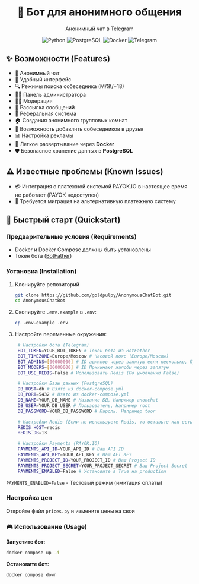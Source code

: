 <div align="center">
  <h1>💬 Бот для анонимного общения</h1>
  <p>Анонимный чат в Telegram</p>

![Python](https://img.shields.io/badge/Python-3.11-blue?logo=python)
![PostgreSQL](https://img.shields.io/badge/PostgreSQL-17-blue?logo=postgresql)
![Docker](https://img.shields.io/badge/Docker-compose-blue?logo=docker)
![Telegram](https://img.shields.io/badge/Telegram-bot-blue?logo=telegram)

</div>

## ✨ Возможности (Features)

- 💬 Анонимный чат
- 📱 Удобный интерфейс
- 🔍 Режимы поиска собеседника (M/Ж/+18)
- 👨‍💼 Панель администратора
- 👮‍♀️ Модерация
- 📨 Рассылка сообщений
- 🤝 Реферальная система
- 🏠 Создания анонимного групповых комнат
- 👥 Возможность добавлять собеседников в друзья
- 📊 Настройка рекламы
- 🐳 Легкое развертывание через **Docker**
- 🛡️ Безопасное хранение данных в **PostgreSQL**

## ⚠️ Известные проблемы (Known Issues)

- 💳 Интеграция с платежной системой PAYOK.IO в настоящее время не работает (PAYOK недоступен)
- 🔄 Требуется миграция на альтернативную платежную систему

## 🚀 Быстрый старт (Quickstart)

### Предварительные условия (Requirements)

- Docker и Docker Compose должны быть установлены
- Токен бота ([BotFather](https://t.me/botfather))

### Установка (Installation)

1. Клонируйте репозиторий

   ```bash
   git clone https://github.com/goldpulpy/AnonymousChatBot.git
   cd AnonymousChatBot
   ```

2. Скопируйте `.env.example` в `.env`:
   ```bash
   cp .env.example .env
   ```
3. Настройте переменные окружения:

   ```bash
    # Настройки бота (Telegram)
    BOT_TOKEN=YOUR_BOT_TOKEN # Токен бота из BotFather
    BOT_TIMEZONE=Europe/Moscow # Часовой пояс (Europe/Moscow)
    BOT_ADMINS=[00000000] # ID админов через запятую если несколько, Пример: [000,000]
    BOT_MODERS=[00000000] # ID Принимают жалобы через запятую
    BOT_USE_REDIS=False # Использовать Redis (По умолчанию False)

    # Настройки Базы данных (PostgreSQL)
    DB_HOST=db # Взято из docker-compose.yml
    DB_PORT=5432 # Взято из docker-compose.yml
    DB_NAME=YOUR_DB_NAME # Название БД, Например anonchat
    DB_USER=YOUR_DB_USER # Пользователь, Например root
    DB_PASSWORD=YOUR_DB_PASSWORD # Пароль, Например toor

    # Настройки Redis (Если не используете Redis, то оставьте как есть)
    REDIS_HOST=redis
    REDIS_DB=13

    # Настройки Payments (PAYOK.IO)
    PAYMENTS_API_ID=YOUR_API_ID # Ваш API ID
    PAYMENTS_API_KEY=YOUR_API_KEY # Ваш API KEY
    PAYMENTS_PROJECT_ID=YOUR_PROJECT_ID # Ваш Project ID
    PAYMENTS_PROJECT_SECRET=YOUR_PROJECT_SECRET # Ваш Project Secret
    PAYMENTS_ENABLED=False # Установите в True на production
   ```

`PAYMENTS_ENABLED=False` - Тестовый режим (имитация оплаты)

### Настройка цен

Откройте файл `prices.py` и измените цены на свои

### 🎮 Использование (Usage)

**Запустите бот:**

```bash
docker compose up -d
```

**Остановите бот:**

```bash
docker compose down
```
